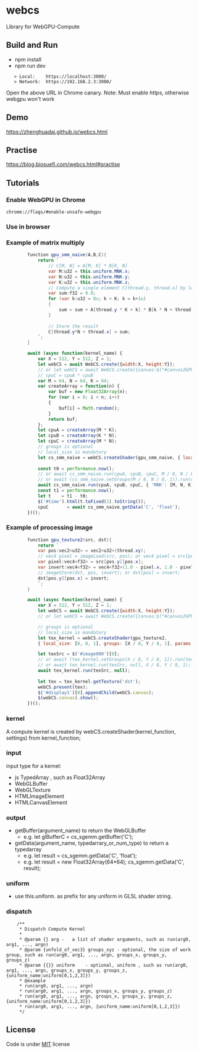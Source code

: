 # webcs

Library for WebGPU-Compute

## Build and Run
- npm install
- npm run dev
```shell
   > Local:    https://localhost:3000/
   > Network:  https://192.168.2.3:3000/
```
Open the above URL in Chrome canary. 
Note: Must enable *https*, otherwise webgpu won't work

## Demo

https://zhenghuadai.github.io/webcs.html

## Practise

https://blog.biosuefi.com/webcs.html#practise

## Tutorials
### Enable WebGPU in Chrome
    chrome://flags/#enable-unsafe-webgpu
### Use in browser
<script src='http://zhenghuadai.github.io/js/webcs.js'></script>                    

### Example of matrix multiply
```csharp
        function gpu_smm_naive(A,B,C){
            return `
                // C[M, N] = A[M, K] * B[K, N]
                var M:u32 = this.uniform.MNK.x;
                var N:u32 = this.uniform.MNK.y;
                var K:u32 = this.uniform.MNK.z;
                // Compute a single element C[thread.y, thread.x] by looping over k
                var sum:f32 = 0.0;
                for (var k:u32 = 0u; k < K; k = k+1u)
                {
                    sum = sum + A[thread.y * K + k] * B[k * N + thread.x];
                }
         
                // Store the result
                C[thread.y*N + thread.x] = sum;
            `;
        }

```
```javascript
        await (async function(kernel_name) {
            var X = 512, Y = 512, Z = 1;
            let webCS = await WebCS.create({width:X, height:Y});
            // or let webCS = await WebCS.create({canvas:$("#canvas2GPU")[0]});
            // cpuC = cpuA * cpuB
            var M = 64, N = 64, K = 64;
            var createArray = function(n) {
                var buf = new Float32Array(n);
                for (var i = 0; i < n; i++)
                {
                    buf[i] = Math.random();
                }
                return buf;
            };
            let cpuA = createArray(M * K);
            let cpuB = createArray(K * N);
            let cpuC = createArray(M * N);
            // groups is optional
            // local_size is mandatory
            let cs_smm_naive = webCS.createShader(gpu_smm_naive, { local_size: [8, 8, 1], groups: [M / 8, N / 8, 1] });
         
            const t0 = performance.now();
            // or await cs_smm_naive.run(cpuA, cpuB, cpuC, M / 8, N / 8, 1, { 'MNK': [M, N, K, 0] });
            // or await (cs_smm_naive.setGroups(M / 8, N / 8, 1)).run(cpuA, cpuB, cpuC, { 'MNK': [M, N, K, 0] });
            await cs_smm_naive.run(cpuA, cpuB, cpuC, { 'MNK': [M, N, K, 0] });
            const t1 = performance.now();
            let t    = t1 - t0;
            $('#time').html(t.toFixed(1).toString());
            cpuC       = await cs_smm_naive.getData('C', 'float');
        })();
```
### Example of processing image 
```csharp
        function gpu_texture2(src, dst){
            return `
            var pos:vec2<u32> = vec2<u32>(thread.xy);
            // vec4 pixel = imageLoad(src, pos); or vec4 pixel = src[pos]
            var pixel:vec4<f32> = src[pos.y][pos.x]; 
            var invert:vec4<f32> = vec4<f32>(1.0 - pixel.x, 1.0 - pixel.y, 1.0 - pixel.z, 1.0);
            // imageStore(dst, pos, invert); or dst[pos] = invert;
            dst[pos.y][pos.x] = invert;     
            `;
        }
```
```javascript
        await (async function(kernel_name) {
            var X = 512, Y = 512, Z = 1;
            let webCS = await WebCS.create({width:X, height:Y});
            // or let webCS = await WebCS.create({canvas:$("#canvas2GPU")[0]});

            // groups is optional
            // local_size is mandatory
            let tex_kernel = webCS.createShader(gpu_texture2,
            { local_size: [8, 8, 1], groups: [X / 8, Y / 8, 1], params: { src: 'texture', 'dst': 'texture' } });

            let texSrc = $('#image000')[0];
            // or await (tex_kernel.setGroups(X / 8, Y / 8, 1)).run(texSrc, null);
            // or await tex_kernel.run(texSrc, null, X / 8, Y / 8, 1);
            await tex_kernel.run(texSrc, null);
  
            let tex = tex_kernel.getTexture('dst');
            webCS.present(tex);
            $('#display1')[0].appendChild(webCS.canvas);
            $(webCS.canvas).show();
        })();
```
### kernel
A compute kernel is created by webCS.createShader(kernel_function, settings) from kernel_function; 
### input
input type for a kernel:
- js TypedArray , such as Float32Array
- WebGLBuffer
- WebGLTexture
- HTMLImageElement
- HTMLCanvasElement

### output
 - getBuffer(argument_name) to return the WebGLBuffer
   - e.g. let glBufferC = cs_sgemm.getBuffer('C');
 - getData(argument_name, typedarrary_or_num_type)  to return a typedarray
   - e.g. let result = cs_sgemm.getData('C', 'float');
   - e.g. let result = new Float32Array(64*64); cs_sgemm.getData('C', result);
### uniform
  - use this.uniform. as prefix for any uniform in GLSL shader string.
### dispatch
```
    /**
     * Dispatch Compute Kernel
     *
     * @param {} arg -   a list of shader arguments, such as run(arg0, arg1, ..., argn)
     * @param {unfold_of_vec3} groups_xyz - optional, the size of work group, such as run(arg0, arg1, ..., argn, groups_x, groups_y, groups_z)
     * @param {{}} uniform    - optional, uniform , such as run(arg0, arg1, ..., argn, groups_x, groups_y, groups_z, {uniform_name:uniform[0,1,2,3]})
     * @example
     * run(arg0, arg1, ..., argn)
     * run(arg0, arg1, ..., argn, groups_x, groups_y, groups_z)
     * run(arg0, arg1, ..., argn, groups_x, groups_y, groups_z, {uniform_name:uniform[0,1,2,3]})
     * run(arg0, arg1, ..., argn, {uniform_name:uniform[0,1,2,3]})
     */
```
## License

Code is under [MIT](http://davidsonfellipe.mit-license.org) license

